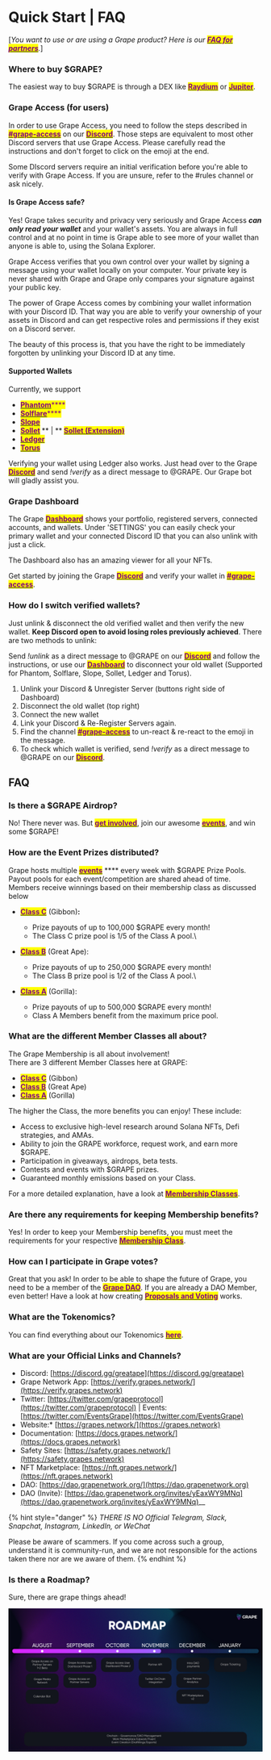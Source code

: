 # Quick Start | FAQ

\[_You want to use or are using a Grape product? Here is our_ [_<mark style="color:purple;">**FAQ for partners**</mark>_](broken-reference)_._]

### Where to buy **$GRAPE?**

The easiest way to buy $GRAPE is through a DEX like [<mark style="color:purple;">**Raydium**</mark>](https://raydium.io/swap) or [<mark style="color:purple;">**Jupiter**</mark>](https://jup.ag).

### Grape Access (for users)

In order to use Grape Access, you need to follow the steps described in [<mark style="color:purple;">**#grape-access**</mark>](https://discord.gg/npd8AK4HXq) on our [<mark style="color:purple;">**Discord**</mark>](https://discord.gg/greatape). Those steps are equivalent to most other Discord servers that use Grape Access. Please carefully read the instructions and don't forget to click on the emoji at the end.

Some DIscord servers require an initial verification before you're able to verify with Grape Access. If you are unsure, refer to the #rules channel or ask nicely.

#### Is Grape Access safe?

Yes! Grape takes security and privacy very seriously and Grape Access _**can only read your wallet**_ and your wallet's assets. You are always in full control and at no point in time is Grape able to see more of your wallet than anyone is able to, using the Solana Explorer.

Grape Access verifies that you own control over your wallet by signing a message using your wallet locally on your computer. Your private key is never shared with Grape and Grape only compares your signature against your public key.

The power of Grape Access comes by combining your wallet information with your Discord ID. That way you are able to verify your ownership of your assets in Discord and can get respective roles and permissions if they exist on a Discord server.

The beauty of this process is, that you have the right to be immediately forgotten by unlinking your Discord ID at any time.

#### Supported Wallets

Currently, we support

* [<mark style="color:purple;">**Phantom**</mark>](https://phantom.app)<mark style="color:purple;">****</mark>
* [<mark style="color:purple;">**Solflare**</mark>](https://solflare.com)<mark style="color:purple;">****</mark>
* <mark style="color:purple;">****</mark>[<mark style="color:purple;">**Slope**</mark>](https://slope.finance)<mark style="color:purple;">****</mark>
* <mark style="color:purple;">****</mark>[<mark style="color:purple;">**Sollet**</mark>](https://www.sollet.io) <mark style="color:purple;">****</mark>** | **<mark style="color:purple;">****</mark> [<mark style="color:purple;">**Sollet (Extension)**</mark>](https://chrome.google.com/webstore/detail/sollet/fhmfendgdocmcbmfikdcogofphimnkno)<mark style="color:purple;">****</mark>
* <mark style="color:purple;">****</mark>[<mark style="color:purple;">**Ledger**</mark>](https://www.ledger.com)<mark style="color:purple;">****</mark>
* <mark style="color:purple;">****</mark>[<mark style="color:purple;">**Torus**</mark>](https://toruswallet.io)<mark style="color:purple;">****</mark>

Verifying your wallet using Ledger also works. Just head over to the Grape [<mark style="color:purple;">**Discord**</mark>](https://discord.gg/greatape) and send _!verify_ as a direct message to @GRAPE. Our Grape bot will gladly assist you.

### Grape Dashboard

The Grape [<mark style="color:purple;">**Dashboard**</mark>](https://verify.grapes.network) shows your portfolio, registered servers, connected accounts, and wallets. Under 'SETTINGS' you can easily check your primary wallet and your connected Discord ID that you can also unlink with just a click.

The Dashboard also has an amazing viewer for all your NFTs.

Get started by joining the Grape [<mark style="color:purple;">**Discord**</mark>](https://discord.gg/greatape) and verify your wallet in [<mark style="color:purple;">**#grape-access**</mark>](https://discord.gg/npd8AK4HXq).

### **How do I switch verified wallets?**

Just unlink & disconnect the old verified wallet and then verify the new wallet. **Keep Discord open to avoid losing roles previously achieved**. There are two methods to unlink:

Send _!unlink_ as a direct message to @GRAPE on our [<mark style="color:purple;">**Discord**</mark>](https://discord.gg/greatape) and follow the instructions, or use our   [<mark style="color:purple;">**Dashboard**</mark>](https://verify.grapes.network) to disconnect your old wallet (Supported for Phantom, Solflare, Slope, Sollet, Ledger and Torus).

1. Unlink your Discord & Unregister Server (buttons right side of Dashboard)
2. Disconnect the old wallet (top right)
3. Connect the new wallet&#x20;
4. Link your Discord & Re-Register Servers again.&#x20;
5. Find the channel [<mark style="color:purple;">**#grape-access**</mark>](https://discord.gg/npd8AK4HXq) to un-react & re-react to the emoji in the message.&#x20;
6. To check which wallet is verified, send _!verify_ as a direct message to @GRAPE on our [<mark style="color:purple;">**Discord**</mark>](https://discord.gg/greatape).

## FAQ

### **Is there a $GRAPE Airdrop?**

No! There never was. But [<mark style="color:purple;">**get involved**</mark>](../grape-community/get-involved/), join our awesome [<mark style="color:purple;">**events**</mark>](../grape-community/get-involved/community-events.md), and win some $GRAPE!

### **How are the Event Prizes distributed?**

Grape hosts multiple [<mark style="color:purple;">**events**</mark>](../grape-community/get-involved/community-events.md) **** every week with $GRAPE Prize Pools. Payout pools for each event/competition are shared ahead of time. Members receive winnings based on their membership class as discussed below

* [<mark style="color:purple;">**Class C**</mark>](../grape-community/get-involved/membership-classes.md#class-c-gibbon) (Gibbon)**:**
  * Prize payouts of up to 100,000 $GRAPE every month!
  * The Class C prize pool is 1/5 of the Class A pool.\

* [<mark style="color:purple;">**Class B**</mark>](../grape-community/get-involved/membership-classes.md#class-b-great-ape) (Great Ape):&#x20;
  * Prize payouts of up to 250,000 $GRAPE every month!
  * The Class B prize pool is 1/2 of the Class A pool.\

* [<mark style="color:purple;">**Class A**</mark>](../grape-community/get-involved/membership-classes.md#class-a-gorilla) (Gorilla):
  * Prize payouts of up to 500,000 $GRAPE every month!
  * Class A Members benefit from the maximum price pool.

### **What are the different Member Classes all about?**

The Grape Membership is all about involvement!\
There are 3 different Member Classes here at GRAPE:&#x20;

* [<mark style="color:purple;">**Class C**</mark>](../grape-community/get-involved/membership-classes.md#class-c-gibbon) (Gibbon)
* [<mark style="color:purple;">**Class B**</mark>](../grape-community/get-involved/membership-classes.md#class-b-great-ape) (Great Ape)
* [<mark style="color:purple;">**Class A**</mark>](../grape-community/get-involved/membership-classes.md#class-a-gorilla) (Gorilla)

The higher the Class, the more benefits you can enjoy! These include:

* Access to exclusive high-level research around Solana NFTs, Defi strategies, and AMAs.
* Ability to join the GRAPE workforce, request work, and earn more $GRAPE.
* Participation in giveaways, airdrops, beta tests.
* Contests and events with $GRAPE prizes.
* Guaranteed monthly emissions based on your Class.

For a more detailed explanation, have a look at [<mark style="color:purple;">**Membership Classes**</mark>](../grape-community/get-involved/membership-classes.md).

### **Are there any requirements for keeping Membership benefits?**

Yes! In order to keep your Membership benefits, you must meet the requirements for your respective [<mark style="color:purple;">**Membership Class**</mark>](../grape-community/get-involved/membership-classes.md).

### **How can I participate in Grape votes?**

Great that you ask! In order to be able to shape the future of Grape, you need to be a member of the [<mark style="color:purple;">**Grape DAO**</mark>](../grape-community/get-involved/dao-application.md). If you are already a DAO Member, even better! Have a look at how creating [<mark style="color:purple;">**Proposals and Voting**</mark>](../grape-dao/proposals-and-voting/) works.&#x20;

### **What are the Tokenomics?**

You can find everything about our Tokenomics [<mark style="color:purple;">**here**</mark>](../tokenomics-and-treasury/tokenomics.md).

### **What are your Official Links and Channels?**

* Discord: [https://discord.gg/greatape](https://discord.gg/greatape)
* Grape Network App: [https://verify.grapes.network/](https://verify.grapes.network)
* Twitter: [https://twitter.com/grapeprotocol](https://twitter.com/grapeprotocol) | Events: [https://twitter.com/EventsGrape](https://twitter.com/EventsGrape)
* Website:\* [https://grapes.network/](https://grapes.network)
* Documentation: [https://docs.grapes.network/](https://docs.grapes.network)
* Safety Sites: [https://safety.grapes.network/](https://safety.grapes.network)
* NFT Marketplace: [https://nft.grapes.network/](https://nft.grapes.network)
* DAO: [https://dao.grapenetwork.org/](https://dao.grapenetwork.org)
* DAO (Invite): [https://dao.grapenetwork.org/invites/yEaxWY9MNq](https://dao.grapenetwork.org/invites/yEaxWY9MNq)__

{% hint style="danger" %}
_THERE IS NO Official Telegram, Slack, Snapchat, Instagram, LinkedIn, or WeChat_

Please be aware of scammers. If you come across such a group, understand it is community-run, and we are not responsible for the actions taken there nor are we aware of them.
{% endhint %}

### **Is there a Roadmap?**

Sure, there are grape things ahead!

![](../.gitbook/assets/roadmap.png)
